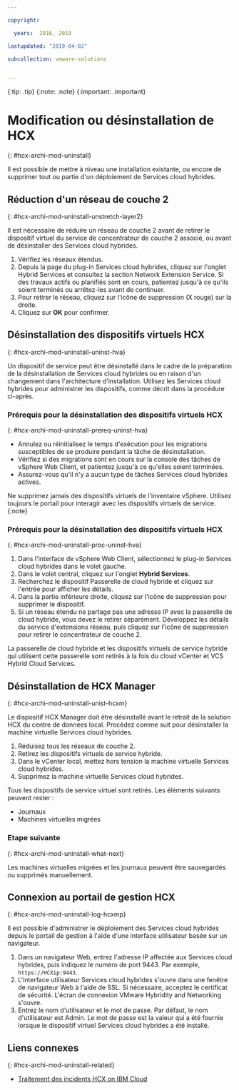 ```yaml
---

copyright:

  years:  2016, 2019

lastupdated: "2019-04-02"

subcollection: vmware-solutions


---
```


{:tip: .tip}
{:note: .note}
{:important: .important}

# Modification ou désinstallation de HCX
{: #hcx-archi-mod-uninstall}

Il est possible de mettre à niveau une installation existante, ou encore de supprimer tout ou partie d'un déploiement de Services cloud hybrides.

##  Réduction d'un réseau de couche 2
{: #hcx-archi-mod-uninstall-unstretch-layer2}

Il est nécessaire de réduire un réseau de couche 2 avant de retirer le dispositif virtuel du service de concentrateur de couche 2 associé, ou avant de désinstaller des Services cloud hybrides.

1. Vérifiez les réseaux étendus.
2. Depuis la page du plug-in Services cloud hybrides, cliquez sur l'onglet Hybrid Services et consultez la section Network Extension Service. Si des travaux actifs ou planifiés sont en cours, patientez jusqu'à ce qu'ils soient terminés ou arrêtez-les avant de continuer.
3. Pour retirer le réseau, cliquez sur l'icône de suppression (X rouge) sur la droite.
4. Cliquez sur **OK** pour confirmer.

## Désinstallation des dispositifs virtuels HCX
{: #hcx-archi-mod-uninstall-uninst-hva}

Un dispositif de service peut être désinstallé dans le cadre de la préparation de la désinstallation de Services cloud hybrides ou en raison d'un changement dans l'architecture d'installation. Utilisez les Services cloud hybrides pour administrer les dispositifs, comme décrit dans la procédure ci-après.

### Prérequis pour la désinstallation des dispositifs virtuels HCX
{: #hcx-archi-mod-uninstall-prereq-uninst-hva}

* Annulez ou réinitialisez le temps d'exécution pour les migrations susceptibles de se produire pendant la tâche de désinstallation.
* Vérifiez si des migrations sont en cours sur la console des tâches de vSphere Web Client, et patientez jusqu'à ce qu'elles soient terminées.
* Assurez-vous qu'il n'y a aucun type de tâches Services cloud hybrides actives.

Ne supprimez jamais des dispositifs virtuels de l'inventaire vSphere. Utilisez toujours le portail pour interagir avec les dispositifs virtuels de service.
{:note}

### Prérequis pour la désinstallation des dispositifs virtuels HCX
{: #hcx-archi-mod-uninstall-proc-uninst-hva}

1. Dans l'interface de vSphere Web Client, sélectionnez le plug-in Services cloud hybrides dans le volet gauche.
2. Dans le volet central, cliquez sur l'onglet **Hybrid Services**.
3. Recherchez le dispositif Passerelle de cloud hybride et cliquez sur l'entrée pour afficher les détails.
4. Dans la partie inférieure droite, cliquez sur l'icône de suppression pour supprimer le dispositif.
5. Si un réseau étendu ne partage pas une adresse IP avec la passerelle de cloud hybride, vous devez le retirer séparément. Développez les détails du service d'extensions réseau, puis cliquez sur l'icône de suppression pour retirer le concentrateur de couche 2.

La passerelle de cloud hybride et les dispositifs virtuels de service hybride qui utilisent cette passerelle sont retirés à la fois du cloud vCenter et VCS Hybrid Cloud Services.

## Désinstallation de HCX Manager
{: #hcx-archi-mod-uninstall-unist-hcxm}

Le dispositif HCX Manager doit être désinstallé avant le retrait de la solution HCX du centre de données local. Procédez comme suit pour désinstaller la machine virtuelle Services cloud hybrides.

1. Réduisez tous les réseaux de couche 2.
2. Retirez les dispositifs virtuels de service hybride.
3. Dans le vCenter local, mettez hors tension la machine virtuelle Services cloud hybrides.
4. Supprimez la machine virtuelle Services cloud hybrides.

Tous les dispositifs de service virtuel sont retirés. Les éléments suivants peuvent rester :
* Journaux
* Machines virtuelles migrées

### Etape suivante
{: #hcx-archi-mod-uninstall-what-next}

Les machines virtuelles migrées et les journaux peuvent être sauvegardés ou supprimés manuellement.

## Connexion au portail de gestion HCX
{: #hcx-archi-mod-uninstall-log-hcxmp}

Il est possible d'administrer le déploiement des Services cloud hybrides depuis le portail de gestion à l'aide d'une interface utilisateur basée sur un navigateur.

1. Dans un navigateur Web, entrez l'adresse IP affectée aux Services cloud hybrides, puis indiquez le numéro de port 9443. Par exemple, `https://HCXip:9443`.
2. L'interface utilisateur Services cloud hybrides s'ouvre dans une fenêtre de navigateur Web à l'aide de SSL. Si nécessaire, acceptez le certificat de sécurité. L'écran de connexion VMware Hybridity and Networking s'ouvre.
3. Entrez le nom d'utilisateur et le mot de passe. Par défaut, le nom d'utilisateur est Admin. Le mot de passe est la valeur qui a été fournie lorsque le dispositif virtuel Services cloud hybrides a été installé.

## Liens connexes
{: #hcx-archi-mod-uninstall-related}

* [Traitement des incidents HCX on IBM Cloud](/docs/services/vmwaresolutions/archiref/hcx-archi?topic=vmware-solutions-hcx-archi-trbl)
